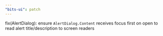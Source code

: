 ```yaml
---
"bits-ui": patch
---
```


fix(AlertDialog): ensure `AlertDialog.Content` receives focus first on open to read alert title/description to screen readers

